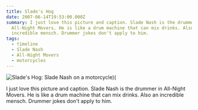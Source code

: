 ```yaml
---
title: Slade's Hog
date: 2007-06-14T19:53:00.000Z
summary: I just love this picture and caption. Slade Nash is the drummer in
  All-Night Movers. He is like a drum machine that can mix drinks. Also an
  incredible mensch. Drummer jokes don't apply to him.
tags:
  - timeline 
  - Slade Nash
  - All-Night Movers
  - motorcycles
---
```

![Slade's Hog: Slade Nash on a motorcycle)(](/static/img/slades-hog-2007.jpg "Slade's Hog")

I just love this picture and caption. Slade Nash is the drummer in All-Night Movers. He is like a drum machine that can mix drinks. Also an incredible mensch. Drummer jokes don't apply to him.